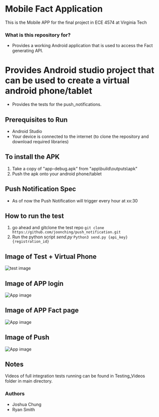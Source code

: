 # Mobile Fact Application
This is the Mobile APP for the final project in ECE 4574 at Virginia Tech

### What is this repository for? ###

* Provides a working Android application that is used to access the Fact generating API.
# Provides Android studio project that can be used to create a virtual android phone/tablet
* Provides the tests for the push_notifications.

## Prerequisites to Run ##
* Android Studio
* Your device is connected to the internet (to clone the repository and download required libraries)

## To install the APK ##
1. Take a copy of "app-debug.apk" from "app\build\outputs\apk"
2. Push the apk onto your android phone/tablet

## Push Notification Spec ##
* As of now the Push Notification will trigger every hour at xx:30

## How to run the test ##
1. go ahead and gitclone the test repo
`git clone https://github.com/joonching/push_notification.git`
2. Run the python script *send.py*
`Python3 send.py {api_key} {registration_id}`

## Image of Test + Virtual Phone ##
<img src='http://i.imgur.com/DVQKv4Q.png' title='test image' width='' alt='test image' />

## Image of APP login ##
<img src='http://i.imgur.com/L2ZpOMA.png' title='App image' width='' alt='App image' />

## Image of APP Fact page ##
<img src='http://i.imgur.com/8x8tjCO.png' title='App image' width='' alt='App image' />

## Image of Push ##
<img src='http://i.imgur.com/OuuCMQR.png' title='App image' width='' alt='App image' />


## Notes ##
Videos of full integration tests running can be found in Testing_Videos folder in main directory.


### Authors ###

* Joshua Chung
* Ryan Smith